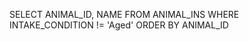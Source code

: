 SELECT ANIMAL_ID, NAME 
    FROM ANIMAL_INS
        WHERE INTAKE_CONDITION != 'Aged'
            ORDER BY ANIMAL_ID